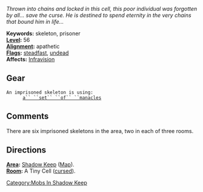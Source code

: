 *Thrown into chains and locked in this cell, this poor individual was
forgotten by all... save the curse. He is destined to spend eternity in
the very chains that bound him in life...*

**Keywords:** skeleton, prisoner  
**[Level](Level "wikilink"):** 56  
**[Alignment](Alignment "wikilink"):** apathetic  
**[Flags](:Category:Mob_Types "wikilink"):**
[steadfast](Sentinel_Mobs "wikilink"),
[undead](Undead_Mobs "wikilink")  
**Affects:** [Infravision](Infravision "wikilink")

## Gear

`An imprisoned skeleton is using:`  
<worn on feet>`      `[`a`` ``set`` ``of`` ``manacles`](Set_Of_Manacles "wikilink")

## Comments

There are six imprisoned skeletons in the area, two in each of three
rooms.

## Directions

**[Area](:Category:_Areas "wikilink"):** [Shadow
Keep](:Category:_Shadow_Keep "wikilink")
([Map](Shadow_Keep_Map "wikilink")).  
**[Room](:Category:_Rooms "wikilink"):** A Tiny Cell
([cursed](Cursed_Rooms "wikilink")).  

[Category:Mobs In Shadow Keep](Category:Mobs_In_Shadow_Keep "wikilink")
